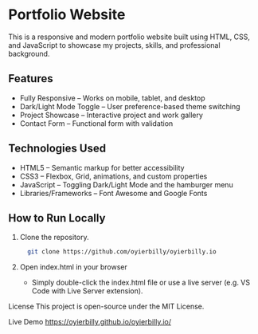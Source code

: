 # Portfolio Website
This is a responsive and modern portfolio website built using HTML, CSS, and JavaScript to showcase my projects, skills, and professional background.

## Features
- Fully Responsive – Works on mobile, tablet, and desktop
- Dark/Light Mode Toggle – User preference-based theme switching
- Project Showcase – Interactive project and work gallery
- Contact Form – Functional form with validation

## Technologies Used
- HTML5 – Semantic markup for better accessibility
- CSS3 – Flexbox, Grid, animations, and custom properties
- JavaScript – Toggling Dark/Light Mode and the hamburger menu
- Libraries/Frameworks – Font Awesome and Google Fonts
  
## How to Run Locally
1. Clone the repository.
   ```bash
     git clone https://github.com/oyierbilly/oyierbilly.io
     ```

2. Open index.html in your browser
   - Simply double-click the index.html file or use a live server (e.g. VS Code with Live Server extension).

License
This project is open-source under the MIT License.

Live Demo
https://oyierbilly.github.io/oyierbilly.io/



